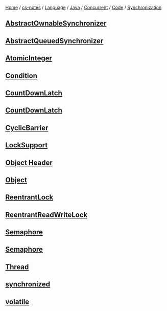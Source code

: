 [Home](https://mengxianbin.github.io) /
[cs-notes](https://mengxianbin.github.io/cs-notes/content) /
[Language](https://mengxianbin.github.io/cs-notes/content/Language) /
[Java](https://mengxianbin.github.io/cs-notes/content/Language/Java) /
[Concurrent](https://mengxianbin.github.io/cs-notes/content/Language/Java/Concurrent) /
[Code](https://mengxianbin.github.io/cs-notes/content/Language/Java/Concurrent/Code) /
[Synchronization](https://mengxianbin.github.io/cs-notes/content/Language/Java/Concurrent/Code/Synchronization)

## [AbstractOwnableSynchronizer](https://mengxianbin.github.io/cs-notes/content/Language/Java/Concurrent/Code/Synchronization/AbstractOwnableSynchronizer)

## [AbstractQueuedSynchronizer](https://mengxianbin.github.io/cs-notes/content/Language/Java/Concurrent/Code/Synchronization/AbstractQueuedSynchronizer/)

## [AtomicInteger](https://mengxianbin.github.io/cs-notes/content/Language/Java/Concurrent/Code/Synchronization/AtomicInteger)

## [Condition](https://mengxianbin.github.io/cs-notes/content/Language/Java/Concurrent/Code/Synchronization/Condition/)

## [CountDownLatch](https://mengxianbin.github.io/cs-notes/content/Language/Java/Concurrent/Code/Synchronization/CountDownLatch/)

## [CountDownLatch](https://mengxianbin.github.io/cs-notes/content/Language/Java/Concurrent/Code/Synchronization/CountDownLatch)

## [CyclicBarrier](https://mengxianbin.github.io/cs-notes/content/Language/Java/Concurrent/Code/Synchronization/CyclicBarrier)

## [LockSupport](https://mengxianbin.github.io/cs-notes/content/Language/Java/Concurrent/Code/Synchronization/LockSupport)

## [Object Header](https://mengxianbin.github.io/cs-notes/content/Language/Java/Concurrent/Code/Synchronization/Object%20Header)

## [Object](https://mengxianbin.github.io/cs-notes/content/Language/Java/Concurrent/Code/Synchronization/Object)

## [ReentrantLock](https://mengxianbin.github.io/cs-notes/content/Language/Java/Concurrent/Code/Synchronization/ReentrantLock/)

## [ReentrantReadWriteLock](https://mengxianbin.github.io/cs-notes/content/Language/Java/Concurrent/Code/Synchronization/ReentrantReadWriteLock/)

## [Semaphore](https://mengxianbin.github.io/cs-notes/content/Language/Java/Concurrent/Code/Synchronization/Semaphore/)

## [Semaphore](https://mengxianbin.github.io/cs-notes/content/Language/Java/Concurrent/Code/Synchronization/Semaphore)

## [Thread](https://mengxianbin.github.io/cs-notes/content/Language/Java/Concurrent/Code/Synchronization/Thread)

## [synchronized](https://mengxianbin.github.io/cs-notes/content/Language/Java/Concurrent/Code/Synchronization/synchronized)

## [volatile](https://mengxianbin.github.io/cs-notes/content/Language/Java/Concurrent/Code/Synchronization/volatile)

